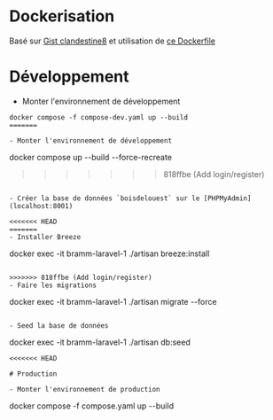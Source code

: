 # Dockerisation

Basé sur [Gist clandestine8](https://gist.github.com/clandestine8/48eb01d49a5ef919b0632aa07e41c860) et utilisation de [ce Dockerfile](https://cours.brosseau.ovh/tp/ops/deployer-laravel-docker.html)

# Développement

- Monter l'environnement de développement
```
docker compose -f compose-dev.yaml up --build
=======

- Monter l'environnement de développement
```
docker compose up --build --force-recreate
>>>>>>> 818ffbe (Add login/register)
```

- Créer la base de données `boisdelouest` sur le [PHPMyAdmin](localhost:8001)

<<<<<<< HEAD
=======
- Installer Breeze
```
docker exec -it bramm-laravel-1 ./artisan breeze:install
```

>>>>>>> 818ffbe (Add login/register)
- Faire les migrations
```
docker exec -it bramm-laravel-1 ./artisan migrate --force
```

- Seed la base de données
```
docker exec -it bramm-laravel-1 ./artisan db:seed
```
<<<<<<< HEAD

# Production

- Monter l'environnement de production
```
docker compose -f compose.yaml up --build
```
